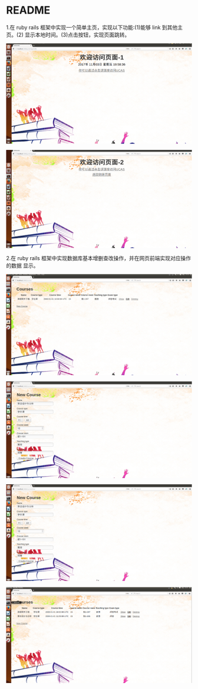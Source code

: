 # README

1.在 ruby rails 框架中实现一个简单主页，实现以下功能:(1)能够 link 到其他主页。(2) 显示本地时间。(3)点击按钮，实现页面跳转。

![image](https://github.com/LRyanX/SoftEngineer_homework/raw/master/imges-folder/1.png)

![image](https://github.com/LRyanX/SoftEngineer_homework/raw/master/imges-folder/2.png)

2.在 ruby rails 框架中实现数据库基本增删查改操作，并在网页前端实现对应操作的数据 显示。

![image](https://github.com/LRyanX/SoftEngineer_homework/raw/master/imges-folder/3.png)

![image](https://github.com/LRyanX/SoftEngineer_homework/raw/master/imges-folder/4.png)

![image](https://github.com/LRyanX/SoftEngineer_homework/raw/master/imges-folder/4.png)

![image](https://github.com/LRyanX/SoftEngineer_homework/raw/master/imges-folder/6.png)

